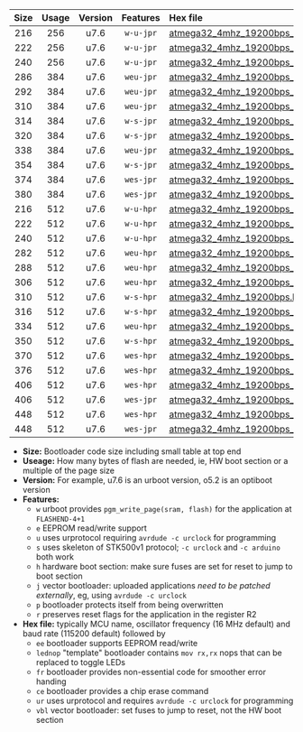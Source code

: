 |Size|Usage|Version|Features|Hex file|
|:-:|:-:|:-:|:-:|:--|
|216|256|u7.6|`w-u-jpr`|[atmega32_4mhz_19200bps_ur_vbl.hex](https://raw.githubusercontent.com/stefanrueger/urboot/main//atmega32_4mhz_19200bps_ur_vbl.hex)|
|222|256|u7.6|`w-u-jpr`|[atmega32_4mhz_19200bps_lednop_ur_vbl.hex](https://raw.githubusercontent.com/stefanrueger/urboot/main//atmega32_4mhz_19200bps_lednop_ur_vbl.hex)|
|240|256|u7.6|`w-u-jpr`|[atmega32_4mhz_19200bps_lednop_fr_ur_vbl.hex](https://raw.githubusercontent.com/stefanrueger/urboot/main//atmega32_4mhz_19200bps_lednop_fr_ur_vbl.hex)|
|286|384|u7.6|`weu-jpr`|[atmega32_4mhz_19200bps_ee_ur_vbl.hex](https://raw.githubusercontent.com/stefanrueger/urboot/main//atmega32_4mhz_19200bps_ee_ur_vbl.hex)|
|292|384|u7.6|`weu-jpr`|[atmega32_4mhz_19200bps_ee_lednop_ur_vbl.hex](https://raw.githubusercontent.com/stefanrueger/urboot/main//atmega32_4mhz_19200bps_ee_lednop_ur_vbl.hex)|
|310|384|u7.6|`weu-jpr`|[atmega32_4mhz_19200bps_ee_lednop_fr_ur_vbl.hex](https://raw.githubusercontent.com/stefanrueger/urboot/main//atmega32_4mhz_19200bps_ee_lednop_fr_ur_vbl.hex)|
|314|384|u7.6|`w-s-jpr`|[atmega32_4mhz_19200bps_vbl.hex](https://raw.githubusercontent.com/stefanrueger/urboot/main//atmega32_4mhz_19200bps_vbl.hex)|
|320|384|u7.6|`w-s-jpr`|[atmega32_4mhz_19200bps_lednop_vbl.hex](https://raw.githubusercontent.com/stefanrueger/urboot/main//atmega32_4mhz_19200bps_lednop_vbl.hex)|
|338|384|u7.6|`weu-jpr`|[atmega32_4mhz_19200bps_ee_lednop_fr_ce_ur_vbl.hex](https://raw.githubusercontent.com/stefanrueger/urboot/main//atmega32_4mhz_19200bps_ee_lednop_fr_ce_ur_vbl.hex)|
|354|384|u7.6|`w-s-jpr`|[atmega32_4mhz_19200bps_lednop_fr_vbl.hex](https://raw.githubusercontent.com/stefanrueger/urboot/main//atmega32_4mhz_19200bps_lednop_fr_vbl.hex)|
|374|384|u7.6|`wes-jpr`|[atmega32_4mhz_19200bps_ee_vbl.hex](https://raw.githubusercontent.com/stefanrueger/urboot/main//atmega32_4mhz_19200bps_ee_vbl.hex)|
|380|384|u7.6|`wes-jpr`|[atmega32_4mhz_19200bps_ee_lednop_vbl.hex](https://raw.githubusercontent.com/stefanrueger/urboot/main//atmega32_4mhz_19200bps_ee_lednop_vbl.hex)|
|216|512|u7.6|`w-u-hpr`|[atmega32_4mhz_19200bps_ur.hex](https://raw.githubusercontent.com/stefanrueger/urboot/main//atmega32_4mhz_19200bps_ur.hex)|
|222|512|u7.6|`w-u-hpr`|[atmega32_4mhz_19200bps_lednop_ur.hex](https://raw.githubusercontent.com/stefanrueger/urboot/main//atmega32_4mhz_19200bps_lednop_ur.hex)|
|240|512|u7.6|`w-u-hpr`|[atmega32_4mhz_19200bps_lednop_fr_ur.hex](https://raw.githubusercontent.com/stefanrueger/urboot/main//atmega32_4mhz_19200bps_lednop_fr_ur.hex)|
|282|512|u7.6|`weu-hpr`|[atmega32_4mhz_19200bps_ee_ur.hex](https://raw.githubusercontent.com/stefanrueger/urboot/main//atmega32_4mhz_19200bps_ee_ur.hex)|
|288|512|u7.6|`weu-hpr`|[atmega32_4mhz_19200bps_ee_lednop_ur.hex](https://raw.githubusercontent.com/stefanrueger/urboot/main//atmega32_4mhz_19200bps_ee_lednop_ur.hex)|
|306|512|u7.6|`weu-hpr`|[atmega32_4mhz_19200bps_ee_lednop_fr_ur.hex](https://raw.githubusercontent.com/stefanrueger/urboot/main//atmega32_4mhz_19200bps_ee_lednop_fr_ur.hex)|
|310|512|u7.6|`w-s-hpr`|[atmega32_4mhz_19200bps.hex](https://raw.githubusercontent.com/stefanrueger/urboot/main//atmega32_4mhz_19200bps.hex)|
|316|512|u7.6|`w-s-hpr`|[atmega32_4mhz_19200bps_lednop.hex](https://raw.githubusercontent.com/stefanrueger/urboot/main//atmega32_4mhz_19200bps_lednop.hex)|
|334|512|u7.6|`weu-hpr`|[atmega32_4mhz_19200bps_ee_lednop_fr_ce_ur.hex](https://raw.githubusercontent.com/stefanrueger/urboot/main//atmega32_4mhz_19200bps_ee_lednop_fr_ce_ur.hex)|
|350|512|u7.6|`w-s-hpr`|[atmega32_4mhz_19200bps_lednop_fr.hex](https://raw.githubusercontent.com/stefanrueger/urboot/main//atmega32_4mhz_19200bps_lednop_fr.hex)|
|370|512|u7.6|`wes-hpr`|[atmega32_4mhz_19200bps_ee.hex](https://raw.githubusercontent.com/stefanrueger/urboot/main//atmega32_4mhz_19200bps_ee.hex)|
|376|512|u7.6|`wes-hpr`|[atmega32_4mhz_19200bps_ee_lednop.hex](https://raw.githubusercontent.com/stefanrueger/urboot/main//atmega32_4mhz_19200bps_ee_lednop.hex)|
|406|512|u7.6|`wes-hpr`|[atmega32_4mhz_19200bps_ee_lednop_fr.hex](https://raw.githubusercontent.com/stefanrueger/urboot/main//atmega32_4mhz_19200bps_ee_lednop_fr.hex)|
|406|512|u7.6|`wes-jpr`|[atmega32_4mhz_19200bps_ee_lednop_fr_vbl.hex](https://raw.githubusercontent.com/stefanrueger/urboot/main//atmega32_4mhz_19200bps_ee_lednop_fr_vbl.hex)|
|448|512|u7.6|`wes-hpr`|[atmega32_4mhz_19200bps_ee_lednop_fr_ce.hex](https://raw.githubusercontent.com/stefanrueger/urboot/main//atmega32_4mhz_19200bps_ee_lednop_fr_ce.hex)|
|448|512|u7.6|`wes-jpr`|[atmega32_4mhz_19200bps_ee_lednop_fr_ce_vbl.hex](https://raw.githubusercontent.com/stefanrueger/urboot/main//atmega32_4mhz_19200bps_ee_lednop_fr_ce_vbl.hex)|

- **Size:** Bootloader code size including small table at top end
- **Useage:** How many bytes of flash are needed, ie, HW boot section or a multiple of the page size
- **Version:** For example, u7.6 is an urboot version, o5.2 is an optiboot version
- **Features:**
  + `w` urboot provides `pgm_write_page(sram, flash)` for the application at `FLASHEND-4+1`
  + `e` EEPROM read/write support
  + `u` uses urprotocol requiring `avrdude -c urclock` for programming
  + `s` uses skeleton of STK500v1 protocol; `-c urclock` and `-c arduino` both work
  + `h` hardware boot section: make sure fuses are set for reset to jump to boot section
  + `j` vector bootloader: uploaded applications *need to be patched externally*, eg, using `avrdude -c urclock`
  + `p` bootloader protects itself from being overwritten
  + `r` preserves reset flags for the application in the register R2
- **Hex file:** typically MCU name, oscillator frequency (16 MHz default) and baud rate (115200 default) followed by
  + `ee` bootloader supports EEPROM read/write
  + `lednop` "template" bootloader contains `mov rx,rx` nops that can be replaced to toggle LEDs
  + `fr` bootloader provides non-essential code for smoother error handing
  + `ce` bootloader provides a chip erase command
  + `ur` uses urprotocol and requires `avrdude -c urclock` for programming
  + `vbl` vector bootloader: set fuses to jump to reset, not the HW boot section
